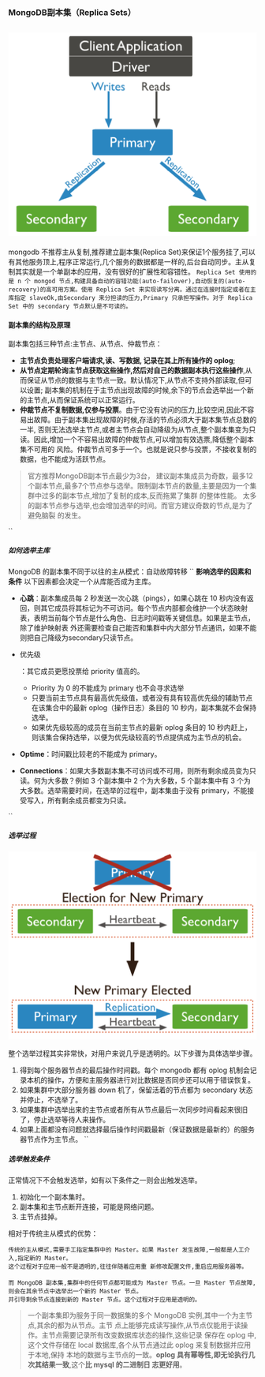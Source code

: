 ### MongoDB副本集（Replica Sets）

![architecture](picture/architecture.png)
------

mongodb 不推荐主从复制,推荐建立副本集(Replica Set)来保证1个服务挂了,可以有其他服务顶上,程序正常运行,几个服务的数据都是一样的,后台自动同步。主从复制其实就是一个单副本的应用，没有很好的扩展性和容错性。
``
Replica Set 使用的是 n 个 mongod 节点,构建具备自动的容错功能(auto-failover),自动恢复的(auto-recovery)的高可用方案。使用 Replica Set 来实现读写分离。通过在连接时指定或者在主库指定 slaveOk,由Secondary 来分担读的压力,Primary 只承担写操作。对于 Replica Set 中的 secondary 节点默认是不可读的。
``

#### 副本集的结构及原理

副本集包括三种节点:主节点、从节点、仲裁节点：

- **主节点负责处理客户端请求,读、写数据, 记录在其上所有操作的 oplog**;
- **从节点定期轮询主节点获取这些操作,然后对自己的数据副本执行这些操作**,从而保证从节点的数据与主节点一致。默认情况下,从节点不支持外部读取,但可以设置;
  副本集的机制在于主节点出现故障的时候,余下的节点会选举出一个新的主节点,从而保证系统可以正常运行。
- **仲裁节点不复制数据,仅参与投票**。由于它没有访问的压力,比较空闲,因此不容易出故障。由于副本集出现故障的时候,存活的节点必须大于副本集节点总数的一半, 否则无法选举主节点,或者主节点会自动降级为从节点,整个副本集变为只读。因此,增加一个不容易出故障的仲裁节点,可以增加有效选票,降低整个副本集不可用的
  风险。仲裁节点可多于一个。也就是说只参与投票，不接收复制的数据，也不能成为活跃节点。

> 官方推荐MongoDB副本节点最少为3台， 建议副本集成员为奇数，最多12个副本节点,最多7个节点参与选举。限制副本节点的数量,主要是因为一个集群中过多的副本节点,增加了复制的成本,反而拖累了集群 的整体性能。 太多的副本节点参与选举,也会增加选举的时间。而官方建议奇数的节点,是为了避免脑裂 的发生。

``

##### 如何选举主库

MongoDB 的副本集不同于以往的主从模式：自动故障转移
``
**影响选举的因素和条件**
以下因素都会决定一个从库能否成为主库。

- **心跳**：副本集成员每 2 秒发送一次心跳（pings），如果心跳在 10 秒内没有返回，则其它成员将其标记为不可访问。每个节点内部都会维护一个状态映射表，表明当前每个节点是什么角色、日志时间戳等关键信息。如果是主节点，除了维护映射表
  外还需要检查自己能否和集群中内大部分节点通讯，如果不能则把自己降级为secondary只读节点。

- 优先级

  ：其它成员更愿投票给 priority 值高的。

  - Priority 为 0 的不能成为 primary 也不会寻求选举
  - 只要当前主节点具有最高优先级值，或者没有具有较高优先级的辅助节点在该集合中的最新 oplog（操作日志）条目的 10 秒内，副本集就不会保持选举。
  - 如果优先级较高的成员在当前主节点的最新 oplog 条目的 10 秒内赶上，则该集合保持选举，以便为优先级较高的节点提供成为主节点的机会。

- **Optime**：时间戳比较老的不能成为 primary。

- **Connections**：如果大多数副本集不可访问或不可用，则所有剩余成员变为只读。何为大多数？例如 3 个副本集中 2 个为大多数，5 个副本集中有 3 个为大多数。选举需要时间，在选举的过程中，副本集由于没有 primary，不能接受写入，所有剩余成员都变为只读。

``

##### 选举过程

![election](picture/election.png)

整个选举过程其实非常快，对用户来说几乎是透明的。以下步骤为具体选举步骤。

1. 得到每个服务器节点的最后操作时间戳。每个 mongodb 都有 oplog 机制会记录本机的操作，方便和主服务器进行对比数据是否同步还可以用于错误恢复。
2. 如果集群中大部分服务器 down 机了，保留活着的节点都为 secondary 状态并停止，不选举了。
3. 如果集群中选举出来的主节点或者所有从节点最后一次同步时间看起来很旧了，停止选举等待人来操作。
4. 如果上面都没有问题就选择最后操作时间戳最新（保证数据是最新的）的服务器节点作为主节点。
   ``

##### 选举触发条件

正常情况下不会触发选举，如有以下条件之一则会出触发选举。

1. 初始化一个副本集时。
2. 副本集和主节点断开连接，可能是网络问题。
3. 主节点挂掉。



相对于传统主从模式的优势：

```
传统的主从模式,需要手工指定集群中的 Master。如果 Master 发生故障,一般都是人工介入,指定新的 Master。 
这个过程对于应用一般不是透明的,往往伴随着应用重 新修改配置文件,重启应用服务器等。

而 MongoDB 副本集,集群中的任何节点都可能成为 Master 节点。一旦 Master 节点故障,则会在其余节点中选举出一个新的 Master 节点。 
并引导剩余节点连接到新的 Master 节点。这个过程对于应用是透明的。
```

> 一个副本集即为服务于同一数据集的多个 MongoDB 实例,其中一个为主节点,其余的都为从节点。主节 点上能够完成读写操作,从节点仅能用于读操作。主节点需要记录所有改变数据库状态的操作,这些记录 保存在 oplog 中,这个文件存储在 local 数据库,各个从节点通过此 oplog 来复制数据并应用于本地,保持 本地的数据与主节点的一致。**oplog 具有幂等性,即无论执行几次其结果一致**,这个**比 mysql 的二进制日 志更好用**。